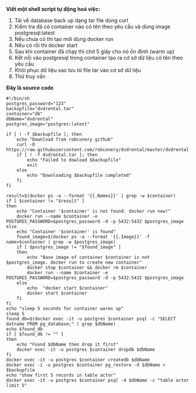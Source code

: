 **Viết một shell script tự động hoá việc:**

1. Tải về database back up dạng tar file dùng curl
2. Kiểm tra đã có container nào có tên theo yêu cầu và dùng image postgresql:latest
3. Nếu chưa có thì tạo mới dùng docker run
4. Nếu có rồi thì docker start
5. Sau khi container đã chạy thì chờ 5 giây cho nó ổn định (warm up)
6. Kết nối vào postgresql trong container tạo ra cơ sở dữ liệu có tên theo yêu cầu
7. Khôi phục dữ liệu sao lưu từ file tar vào cơ sở dữ liệu
8. Thử truy vấn

**Đây là source code**
```shell
#!/bin/sh
postgres_password="123"
backupfile="dvdrental.tar"
container="db"
dbName="dvdrental"
postgres_image="postgres:latest"

if [ ! -f $backupfile ]; then
    echo "Download from robconery github"
    curl -O https://raw.githubusercontent.com/robconery/dvdrental/master/dvdrental.tar
    if [ ! -f dvdrental.tar ]; then
    	echo "Failed to dowload $backupfile"
    	exit
    else
    	echo "Downloading $backupfile completed"
    fi
fi

result=$(docker ps -a --format '{{.Names}}' | grep -w $container)
if [ $container != "$result" ]
then
	echo "Container '$container' is not found. docker run now!"
	docker run --name $container -e POSTGRES_PASSWORD=$postgres_password -d -p 5432:5432 $postgres_image
else
	echo "Container '$container' is found"
	found_image=$(docker ps -a --format '{{.Image}}' -f name=$container | grep -w $postgres_image)
	if [ $postgres_image != "$found_image" ]
	then
		echo "Base image of container $container is not $postgres_image. docker run to create new container"
		docker stop $container && docker rm $container
		docker run --name $container -e POSTGRES_PASSWORD=$postgres_password -d -p 5432:5432 $postgres_image
	else
		echo  "docker start $container"
		docker start $container
	fi
fi
echo "sleep 5 seconds for container warms up"
sleep 5
found_db=$(docker exec -it -u postgres $container psql -c "SELECT datname FROM pg_database;" | grep $dbName)
echo $found_db
if [ $found_db != "" ]
then
	echo "Found $dbName then drop it first"
	docker exec -it -u postgres $container dropdb $dbName	
fi
docker exec -it -u postgres $container createdb $dbName
docker exec -i -u postgres $container pg_restore -d $dbName < $backupfile
echo "show first 5 records in table actor"
docker exec -it -u postgres $container psql -d $dbName -c "table actor limit 5"
```